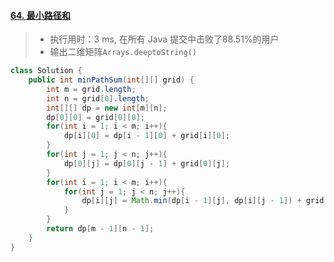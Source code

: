 #### [64. 最小路径和](https://leetcode-cn.com/problems/minimum-path-sum/)

> - 执行用时：3 ms, 在所有 Java 提交中击败了88.51%的用户
> - 输出二维矩阵`Arrays.deeptoString()`

```java
class Solution {
    public int minPathSum(int[][] grid) {
        int m = grid.length;
        int n = grid[0].length;
        int[][] dp = new int[m][n];
        dp[0][0] = grid[0][0];
        for(int i = 1; i < m; i++){
            dp[i][0] = dp[i - 1][0] + grid[i][0];
        }
        for(int j = 1; j < n; j++){
            dp[0][j] = dp[0][j - 1] + grid[0][j];
        }
        for(int i = 1; i < m; i++){
            for(int j = 1; j < n; j++){
                dp[i][j] = Math.min(dp[i - 1][j], dp[i][j - 1]) + grid[i][j];
            }
        }
        return dp[m - 1][n - 1];
    }
}
```

